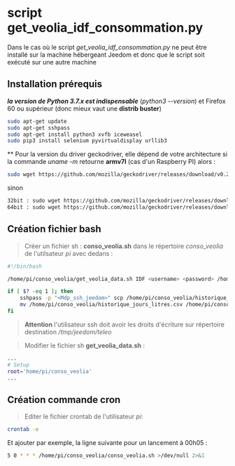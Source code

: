# script get_veolia_idf_consommation.py

Dans le cas où le script *get_veolia_idf_consommation.py* ne peut être installé sur la machine hébergeant Jeedom et donc que le script soit exécuté sur une autre machine

## Installation prérequis

***la version de Python 3.7.x est indispensable*** (*python3 --version*) et Firefox 60 ou supérieur (donc mieux vaut une **distrib buster**)
```bash
sudo apt-get update
sudo apt-get sshpass
sudo apt-get install python3 xvfb iceweasel
sudo pip3 install selenium pyvirtualdisplay urllib3
```

** Pour la version du driver geckodriver, elle dépend de votre architecture
si la commande *uname -m* retourne **armv7l** (cas d'un Raspberry PI) alors :
```bash
sudo wget https://github.com/mozilla/geckodriver/releases/download/v0.23.0/geckodriver-v0.23.0-arm7hf.tar.gz && sudo tar xzfz geckodriver-v0.23.0-arm7hf.tar.gz && sudo mv geckodriver /usr/local/bin && sudo rm geckodriver-v0.23.0-arm7hf.tar.gz
```
sinon
```bash
32bit : sudo wget https://github.com/mozilla/geckodriver/releases/download/v0.28.0/geckodriver-v0.28.0-linux32.tar.gz && sudo tar xzfz geckodriver-v0.28.0-linux32.tar.gz && sudo mv geckodriver /usr/local/bin && sudo rm geckodriver-v0.28.0-linux32.tar.gz
64bit : sudo wget https://github.com/mozilla/geckodriver/releases/download/v0.28.0/geckodriver-v0.28.0-linux64.tar.gz && sudo tar xzfz geckodriver-v0.28.0-linux64.tar.gz && sudo mv geckodriver /usr/local/bin && sudo rm geckodriver-v0.28.0-linux64.tar.gz
```

## Création fichier bash
> Créer un fichier sh : **conso_veolia.sh** dans le répertoire *conso_veolia* de l'utilsateur *pi* avec dedans :

```bash
#!/bin/bash

/home/pi/conso_veolia/get_veolia_data.sh IDF <username> <password> /home/pi/conso_veolia

if [ $? -eq 1 ]; then
    sshpass -p "<Mdp_ssh_jeedom>" scp /home/pi/conso_veolia/historique_jours_litres.csv <user_jeedom>@<adresse_ip_local_jeedom>:/tmp/jeedom/teleo
    mv /home/pi/conso_veolia/historique_jours_litres.csv /home/pi/conso_veolia/historique_jours_litres.old
fi
```

>**Attention** l'utilisateur ssh doit avoir les droits d'écriture sur répertoire destination */tmp/jeedom/teleo* 

> Modifier le fichier sh **get_veolia_data.sh** :
```bash
...
# Setup
root='home/pi/conso_veolia'
...
```

## Création commande cron
> Editer le fichier crontab de l'utilisateur *pi*:
```bash
crontab -e
```
Et ajouter par exemple, la ligne suivante pour un lancement à 00h05 :
```bash
5 0 * * * /home/pi/conso_veolia/conso_veolia.sh >/dev/null 2>&1
```
